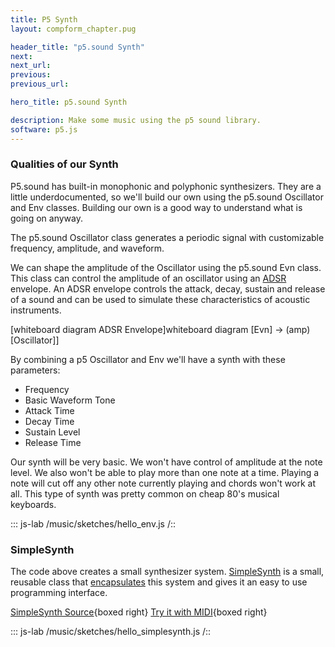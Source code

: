 ```yaml
---
title: P5 Synth
layout: compform_chapter.pug

header_title: "p5.sound Synth"
next:
next_url:
previous:
previous_url:

hero_title: p5.sound Synth

description: Make some music using the p5 sound library.
software: p5.js
---
```


### Qualities of our Synth

P5.sound has built-in monophonic and polyphonic synthesizers. They are a little underdocumented, so we'll build our own using the p5.sound Oscillator and Env classes. Building our own is a good way to understand what is going on anyway.

The p5.sound Oscillator class generates a periodic signal with customizable frequency, amplitude, and waveform.

We can shape the amplitude of the Oscillator using the p5.sound Evn class. This class can control the amplitude of an oscillator using an [ADSR](<https://en.wikipedia.org/wiki/Synthesizer#Attack_Decay_Sustain_Release_(ADSR)_envelope>) envelope. An ADSR envelope controls the attack, decay, sustain and release of a sound and can be used to simulate these characteristics of acoustic instruments.

[whiteboard diagram ADSR Envelope]whiteboard diagram [Evn] -> (amp)[Oscillator]]

By combining a p5 Oscillator and Env we'll have a synth with these parameters:

- Frequency
- Basic Waveform Tone
- Attack Time
- Decay Time
- Sustain Level
- Release Time

Our synth will be very basic. We won't have control of amplitude at the note level. We also won't be able to play more than one note at a time. Playing a note will cut off any other note currently playing and chords won't work at all. This type of synth was pretty common on cheap 80's musical keyboards.

::: js-lab
/music/sketches/hello_env.js
/::

### SimpleSynth

The code above creates a small synthesizer system.
[SimpleSynth](./SimpleSynth.html) is a small, reusable class that [encapsulates](<https://en.wikipedia.org/wiki/Encapsulation_(computer_programming)>) this system and gives it an easy to use programming interface.

[SimpleSynth Source](./SimpleSynth.html){boxed right}
[Try it with MIDI](http://compform.net/js_lab/js_lab.html?/music/sketches/hello_midi.js){boxed right}

::: js-lab
/music/sketches/hello_simplesynth.js
/::
